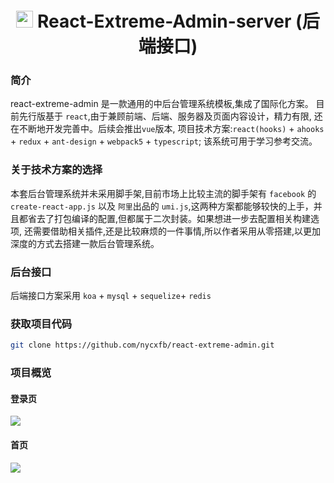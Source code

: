 
<h1 align="center"><img width="27" height="27"  src="http://150.158.155.240/resource/logo.png"> React-Extreme-Admin-server (后端接口)</h1>


### 简介

react-extreme-admin 是一款通用的中后台管理系统模板,集成了国际化方案。
目前先行版基于 `react`,由于兼顾前端、后端、服务器及页面内容设计，精力有限, 还在不断地开发完善中。后续会推出`vue`版本,
项目技术方案:`react(hooks)` + `ahooks` + `redux` + `ant-design` + `webpack5` + `typescript`;
该系统可用于学习参考交流。



### 关于技术方案的选择

本套后台管理系统并未采用脚手架,目前市场上比较主流的脚手架有 `facebook` 的  `create-react-app.js`
以及 `阿里`出品的 `umi.js`,这两种方案都能够较快的上手，并且都省去了打包编译的配置,但都属于二次封装。如果想进一步去配置相关构建选项,
还需要借助相关插件,还是比较麻烦的一件事情,所以作者采用从零搭建,以更加深度的方式去搭建一款后台管理系统。




### 后台接口

后端接口方案采用 `koa` + `mysql` + `sequelize`+ `redis`

### 获取项目代码
```bash
git clone https://github.com/nycxfb/react-extreme-admin.git
```

### 项目概览
#### 登录页

<img src="http://150.158.155.240/resource/login.png">

#### 首页

<img src="http://150.158.155.240/resource/shouye.png">

















